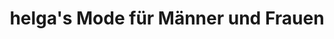 ---
title: "helga's Mode für Männer und Frauen"
url: /roedermark/helgas-mode-fuer-maenner-und-frauen/
shop: Kleidung
---
